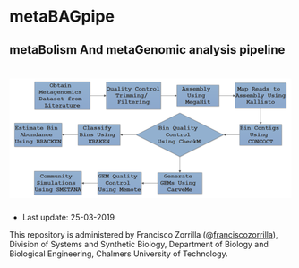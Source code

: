 # metaBAGpipe 
## metaBolism And metaGenomic analysis pipeline 
# ![pipemap_v0.1](pipemap_v0.1.png)



  * Last update: 25-03-2019

This repository is administered by Francisco Zorrilla (@[franciscozorrilla](https://github.com/franciscozorrilla/)), Division of Systems and Synthetic Biology, Department of Biology and Biological Engineering, Chalmers University of Technology.

